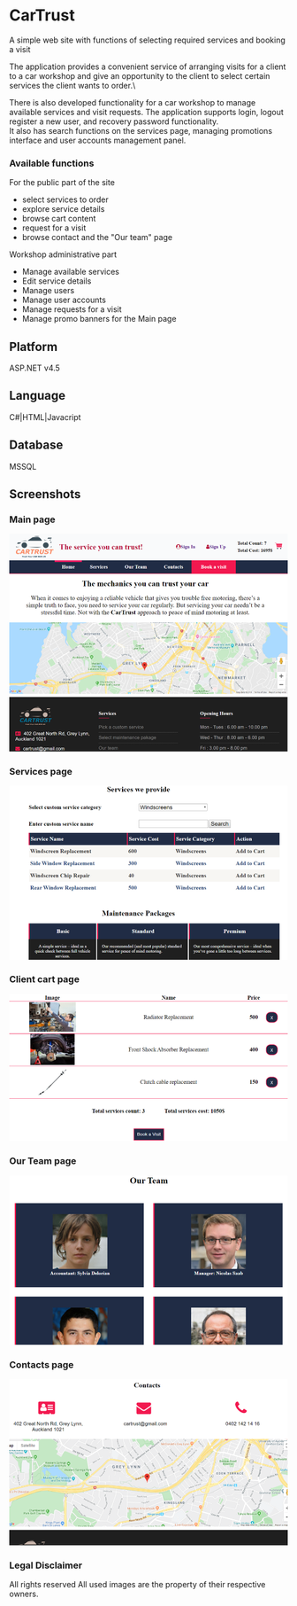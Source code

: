 # CarTrust
A simple web site with functions of selecting required services and booking a visit

The application provides a convenient service of arranging visits for a client to a car workshop and give an opportunity 
to the client to select certain services the client wants to order.\

There is also developed functionality for a car workshop to manage available services and visit requests.
The application supports login, logout register a new user, and recovery password functionality.\
It also has search functions on the services page, managing promotions interface and user accounts management panel.

### Available functions

For the public part of the site
- select services to order 
- explore service details
- browse cart content
- request for a visit
- browse contact and the "Our team" page 

Workshop administrative part
- Manage available services
- Edit service details
- Manage users
- Manage user accounts
- Manage requests for a visit
- Manage promo banners for the Main page

## Platform
ASP.NET v4.5

## Language
C#|HTML|Javacript

## Database
MSSQL

## Screenshots

### Main page
![](Media/Screenshots/main_page.png)
![](Media/Screenshots/main_page2.png)

### Services page
![](Media/Screenshots/services.png)

### Client cart page
![](Media/Screenshots/client_cart.png)

### Our Team page
![](Media/Screenshots/our_team.png)

### Contacts page
![](Media/Screenshots/contact.png)

### Legal Disclaimer
All rights reserved All used images are the property of their respective owners.
